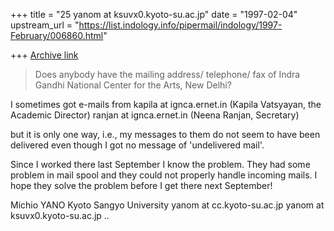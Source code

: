 +++
title = "25 yanom at ksuvx0.kyoto-su.ac.jp"
date = "1997-02-04"
upstream_url = "https://list.indology.info/pipermail/indology/1997-February/006860.html"

+++
[Archive link](https://list.indology.info/pipermail/indology/1997-February/006860.html)

>Does anybody have the mailing address/ telephone/ fax
>of Indra Gandhi National Center for the Arts, New Delhi?

I sometimes got e-mails from
kapila at ignca.ernet.in (Kapila Vatsyayan, the Academic Director)
ranjan at ignca.ernet.in (Neena Ranjan, Secretary)

but it is only one way, i.e., my messages to them do not seem to have
been delivered even though I got no message of 'undelivered mail'. 

Since I worked there last September I know the problem.  They had some
problem in mail spool and they could not properly handle incoming mails.
I hope they solve the problem before I get there next September!

Michio YANO
Kyoto Sangyo University
yanom at cc.kyoto-su.ac.jp
yanom at ksuvx0.kyoto-su.ac.jp
..




